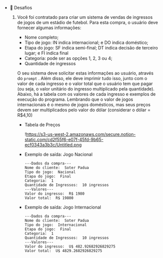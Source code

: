 - 🏅  Desafios
    1. Você foi contratado para criar um sistema de vendas de ingressos de jogos de um estádio de futebol. Para esta compra, o usuário deve fornecer algumas informações:
        - Nome completo;
        - Tipo de jogo: IN indica internacional; e DO indica doméstico;
        - Etapa do jogo: SF indica semi-final; DT indica decisão de terceiro lugar; e FI indica final
        - Categoria: pode ser as opções 1, 2, 3 ou 4;
        - Quantidade de ingressos
        
        O seu sistema deve solicitar estas informações ao usuário, através do `prompt` . Além disso, ele deve imprimir tudo isso, junto com o valor de cada ingresso e o valor total que o usuário tem que pagar (ou seja, o valor unitário do ingresso multiplicado pela quantidade). Abaixo, há a tabela com os valores de cada ingresso e exemplos de execução do programa. Lembrando que o valor de jogos internacionais é o mesmo de jogos domésticos, mas seus preços devem ser multiplicados pelo valor do dólar (considerar o dólar = R$4,10)
        
        - Tabela de Preços
            
            !https://s3-us-west-2.amazonaws.com/secure.notion-static.com/cd2f55f6-e07f-45fd-9b65-ecf0343a3b3c/Untitled.png
            
        - Exemplo de saída: Jogo Nacional
            
            ```
            ---Dados da compra--- 
            Nome do cliente:  Soter Padua 
            Tipo do jogo:  Nacional 
            Etapa do jogo:  Final 
            Categoria:  1 
            Quantidade de Ingressos:  10 ingressos 
            ---Valores--- 
            Valor do ingresso:  R$ 1980
            Valor total:  R$ 19800
            
            ```
            
        - Exemplo de saída: Jogo Internacional
            
            ```
            ---Dados da compra--- 
            Nome do cliente:  Soter Padua 
            Tipo do jogo:  Internacional 
            Etapa do jogo:  Final 
            Categoria:  1 
            Quantidade de Ingressos:  10 ingressos 
            ---Valores--- 
            Valor do ingresso:  U$ 482.92682926829275
            Valor total:  U$ 4829.2682926829275
            
            ```